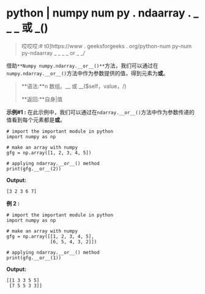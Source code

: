 # python | numpy num py . ndaarray . _ _ _ 或 _()

> 哎哎哎:# t0]https://www . geeksforgeeks . org/python-num py-num py-ndaarray _ _ _ _ or _ _/

借助`**Numpy numpy.ndarray.__or__()**`方法，我们可以通过在`numpy.ndarray.__or__()`方法中作为参数提供的值，得到元素为**或**。

> **语法:**n 数组。__ 或 __($self，value，/)
> 
> **返回:**自身|值

**示例#1 :**
在此示例中，我们可以通过在`ndarray.__or__()`方法中作为参数传递的值看到每个元素都是**或**。

```
# import the important module in python
import numpy as np

# make an array with numpy
gfg = np.array([1, 2, 3, 4, 5])

# applying ndarray.__or__() method
print(gfg.__or__(2))
```

**Output:**

```
[3 2 3 6 7]

```

**例 2 :**

```
# import the important module in python
import numpy as np

# make an array with numpy
gfg = np.array([[1, 2, 3, 4, 5],
                [6, 5, 4, 3, 2]])

# applying ndarray.__or__() method
print(gfg.__or__(1))
```

**Output:**

```
[[1 3 3 5 5]
 [7 5 5 3 3]]

```